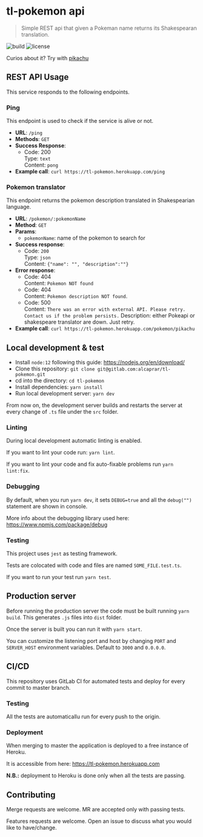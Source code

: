 # tl-pokemon api

> Simple REST api that given a Pokeman name returns its Shakespearan 
translation.

![build](https://gitlab.com/alcaprar/tl-pokemon/badges/master/pipeline.svg)
![license](https://img.shields.io/badge/license-GPL%20v3-green)

Curios about it? Try with [pikachu](https://tl-pokemon.herokuapp.com/pokemon/pikachu)

## REST API Usage

This service responds to the following endpoints.

### Ping

This endpoint is used to check if the service is alive or not.

- **URL**: `/ping`
- **Methods**: `GET`
- **Success Response**:
  - Code: 200 <br>
  Type: `text` <br>
  Content: `pong`
- **Example call**: `curl https://tl-pokemon.herokuapp.com/ping`

### Pokemon translator

This endpoint returns the pokemon description translated in Shakespearian language.

- **URL**: `/pokemon/:pokemonName`
- **Method**: `GET`
- **Params**:
  - `pokemonName`: name of the pokemon to search for
- **Success response**:
  - Code: `200` <br>
  Type: `json` <br>
  Content: `{"name": "", "description":""}`
- **Error response**:
  - Code: 404 <br>
  Content: `Pokemon NOT found`
  - Code: 404 <br>
  Content: `Pokemon description NOT found`.
  - Code: 500 <br>
  Content: `There was an error with external API. Please retry. Contact us if the problem persists.`
  Description: either Pokeapi or shakespeare translator are down. Just retry.
- **Example call**: `curl https://tl-pokemon.herokuapp.com/pokemon/pikachu`

## Local development & test

- Install `node:12` following this guide: https://nodejs.org/en/download/
- Clone this repository: `git clone git@gitlab.com:alcaprar/tl-pokemon.git`
- cd into the directory: `cd tl-pokemon`
- Install dependencies: `yarn install`
- Run local development server: `yarn dev` 

From now on, the development server builds and restarts the server at every change of `.ts` file under the `src` folder.

### Linting

During local development automatic linting is enabled.

If you want to lint your code run: `yarn lint`.

If you want to lint your code and fix auto-fixable problems run `yarn lint:fix`.

### Debugging

By default, when you run `yarn dev`, it sets `DEBUG=true` and all the `debug("")` statement are shown in console. 

More info about the debugging library used here: https://www.npmjs.com/package/debug

### Testing

This project uses `jest` as testing framework.

Tests are colocated with code and files are named `SOME_FILE.test.ts`.

If you want to run your test run `yarn test`.

## Production server

Before running the production server the code must be built running `yarn build`. This generates `.js` files into `dist` folder.

Once the server is built you can run it with `yarn start`. 

You can customize the listening port and host by changing `PORT` and `SERVER_HOST` environment variables. Default to `3000` and `0.0.0.0`.

## CI/CD

This repository uses GitLab CI for automated tests and deploy for every commit to master branch.

### Testing

All the tests are automaticallu run for every push to the origin.

### Deployment

When merging to master the application is deployed to a free instance of Heroku. 

It is accessible from here: https://tl-pokemon.herokuapp.com

**N.B.:** deployment to Heroku is done only when all the tests are passing.

## Contributing 

Merge requests are welcome. MR are accepted only with passing tests.

Features requests are welcome. Open an issue to discuss what you would like to have/change.